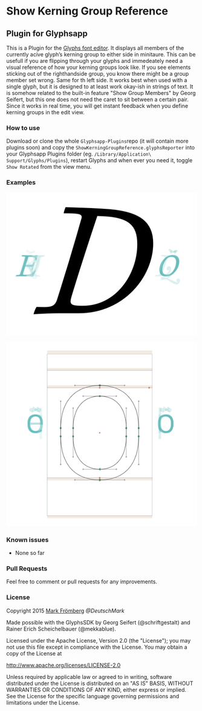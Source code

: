 # Show Kerning Group Reference

## Plugin for Glyphsapp

This is a Plugin for the [Glyphs font editor](http://glyphsapp.com/). It displays all members of the currently acive glyph’s kerning group to either side in minitaure. This can be usefull if you are flipping through your glyphs and immedeately need a visual reference of how your kerning groups look like. If you see elements sticking out of the righthandside group, you know there might be a group member set wrong. Same for th left side. It works best when used with a single glyph, but it is designed to at least work okay-ish in strings of text. It is somehow related to the built-in feature "Show Group Members" by Georg Seifert, but this one does not need the caret to sit between a certain pair. Since it works in real time, you will get instant feedback when you define kerning groups in the edit view.

### How to use

Download or clone the whole `Glyphsapp-Plugins`repo (it will contain more plugins soon) and copy the `ShowKerningGroupReference.glyphsReporter` into your Glyphsapp Plugins folder (eg. `/Library/Application\ Support/Glyphs/Plugins`), restart Glyphs and when ever you need it, toggle `Show Rotated` from the view menu.

### Examples

![Show Kerning Group Reference Demo](https://raw.githubusercontent.com/DeutschMark/Show-Kerning-Group-Reference/12fd9ffaa0447f742dabce60a407ece582e1d6b2/Screenshots/KGR%2001.png?raw=true "Show Kerning Group Reference Demo")

![Show Kerning Group Reference Demo](https://raw.githubusercontent.com/DeutschMark/Show-Kerning-Group-Reference/12fd9ffaa0447f742dabce60a407ece582e1d6b2/Screenshots/KGR%2002.png?raw=true "Show Kerning Group Reference Demo")


### Known issues

- None so far

### Pull Requests

Feel free to comment or pull requests for any improvements.

### License

Copyright 2015 [Mark Frömberg](http://www.markfromberg.com/) *@DeutschMark*

Made possible with the GlyphsSDK by Georg Seifert (@schriftgestalt) and Rainer Erich Scheichelbauer (@mekkablue).

Licensed under the Apache License, Version 2.0 (the "License");
you may not use this file except in compliance with the License.
You may obtain a copy of the License at

http://www.apache.org/licenses/LICENSE-2.0

Unless required by applicable law or agreed to in writing, software
distributed under the License is distributed on an "AS IS" BASIS,
WITHOUT WARRANTIES OR CONDITIONS OF ANY KIND, either express or implied.
See the License for the specific language governing permissions and
limitations under the License.
